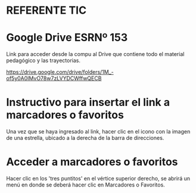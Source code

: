 

# REFERENTE TIC 


# Google Drive ESRNº 153

Link para acceder desde la compu al Drive que contiene todo el material pedagógico y las trayectorias.

https://drive.google.com/drive/folders/1M_-of5y0A0IMvO78w7zLVYDCWffwQECB


# Instructivo para insertar el link a marcadores o favoritos

Una vez que se haya ingresado al link, hacer clic en el icono con la imagen de una estrella, ubicado a la derecha de la barra de direcciones.

# Acceder a marcadores o favoritos

Hacer clic en los 'tres puntitos' en el vértice superior derecho, se abrirá un menú en donde se deberá hacer clic en Marcadores o Favoritos.



